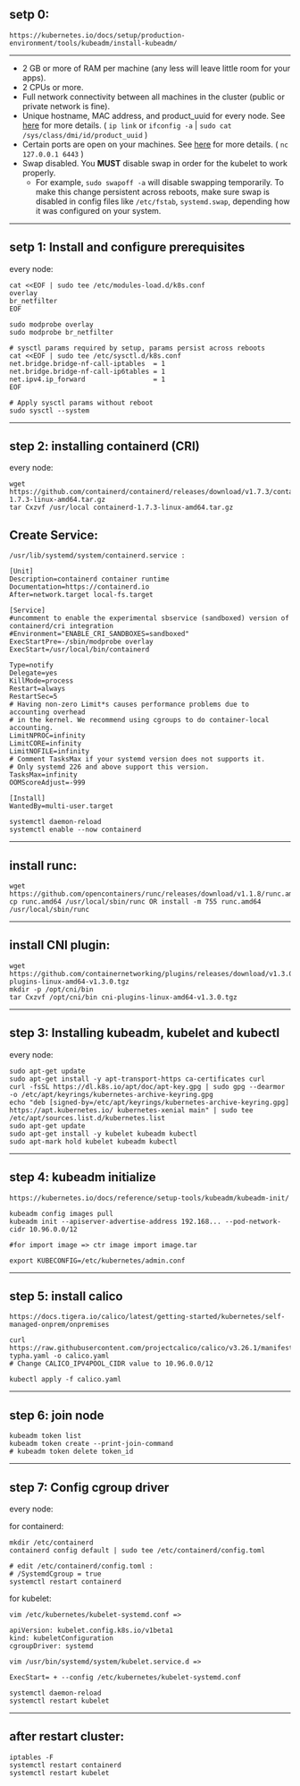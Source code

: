 ## setp 0:
```
https://kubernetes.io/docs/setup/production-environment/tools/kubeadm/install-kubeadm/
```
----------------------------------------------------------------------------------------
* 2 GB or more of RAM per machine (any less will leave little room for your apps).
* 2 CPUs or more.
* Full network connectivity between all machines in the cluster (public or private network is fine).
* Unique hostname, MAC address, and product_uuid for every node. See [here](#verify-mac-address) for more details. ( `ip link` or `ifconfig -a` | `sudo cat /sys/class/dmi/id/product_uuid` )
* Certain ports are open on your machines. See [here](#check-required-ports) for more details. ( `nc 127.0.0.1 6443` )
* Swap disabled. You **MUST** disable swap in order for the kubelet to work properly.
    * For example, `sudo swapoff -a` will disable swapping temporarily. To make this change persistent across reboots, make sure swap is disabled in config files like `/etc/fstab`, `systemd.swap`, depending how it was configured on your system.
----------------------------------------------------------------------------------------

## setp 1: Install and configure prerequisites
every node: 
```
cat <<EOF | sudo tee /etc/modules-load.d/k8s.conf
overlay
br_netfilter
EOF

sudo modprobe overlay
sudo modprobe br_netfilter

# sysctl params required by setup, params persist across reboots
cat <<EOF | sudo tee /etc/sysctl.d/k8s.conf
net.bridge.bridge-nf-call-iptables  = 1
net.bridge.bridge-nf-call-ip6tables = 1
net.ipv4.ip_forward                 = 1
EOF

# Apply sysctl params without reboot
sudo sysctl --system
```
-------------------------------------------------------------------------------------------

## step 2: installing containerd (CRI)
every node: 
```
wget https://github.com/containerd/containerd/releases/download/v1.7.3/containerd-1.7.3-linux-amd64.tar.gz
tar Cxzvf /usr/local containerd-1.7.3-linux-amd64.tar.gz
```
## Create Service:
```
/usr/lib/systemd/system/containerd.service :

[Unit]
Description=containerd container runtime
Documentation=https://containerd.io
After=network.target local-fs.target

[Service]
#uncomment to enable the experimental sbservice (sandboxed) version of containerd/cri integration
#Environment="ENABLE_CRI_SANDBOXES=sandboxed"
ExecStartPre=-/sbin/modprobe overlay
ExecStart=/usr/local/bin/containerd

Type=notify
Delegate=yes
KillMode=process
Restart=always
RestartSec=5
# Having non-zero Limit*s causes performance problems due to accounting overhead
# in the kernel. We recommend using cgroups to do container-local accounting.
LimitNPROC=infinity
LimitCORE=infinity
LimitNOFILE=infinity
# Comment TasksMax if your systemd version does not supports it.
# Only systemd 226 and above support this version.
TasksMax=infinity
OOMScoreAdjust=-999

[Install]
WantedBy=multi-user.target
```
```
systemctl daemon-reload
systemctl enable --now containerd
```
---------------------------------------------------------------------------------------------------

## install runc:
```
wget https://github.com/opencontainers/runc/releases/download/v1.1.8/runc.amd64
cp runc.amd64 /usr/local/sbin/runc OR install -m 755 runc.amd64 /usr/local/sbin/runc
```
----------------------------------------------------------------------------------------------------

## install CNI plugin:
```
wget https://github.com/containernetworking/plugins/releases/download/v1.3.0/cni-plugins-linux-amd64-v1.3.0.tgz
mkdir -p /opt/cni/bin
tar Cxzvf /opt/cni/bin cni-plugins-linux-amd64-v1.3.0.tgz
```
-----------------------------------------------------------------------------------------------------

## step 3: Installing kubeadm, kubelet and kubectl 
every node: 
```
sudo apt-get update
sudo apt-get install -y apt-transport-https ca-certificates curl
curl -fsSL https://dl.k8s.io/apt/doc/apt-key.gpg | sudo gpg --dearmor -o /etc/apt/keyrings/kubernetes-archive-keyring.gpg
echo "deb [signed-by=/etc/apt/keyrings/kubernetes-archive-keyring.gpg] https://apt.kubernetes.io/ kubernetes-xenial main" | sudo tee /etc/apt/sources.list.d/kubernetes.list
sudo apt-get update
sudo apt-get install -y kubelet kubeadm kubectl
sudo apt-mark hold kubelet kubeadm kubectl
```
------------------------------------------------------------------------------------------------

## step 4: kubeadm initialize
```
https://kubernetes.io/docs/reference/setup-tools/kubeadm/kubeadm-init/
```
```
kubeadm config images pull
kubeadm init --apiserver-advertise-address 192.168... --pod-network-cidr 10.96.0.0/12

#for import image => ctr image import image.tar
```
```
export KUBECONFIG=/etc/kubernetes/admin.conf
```
--------------------------------------------------------------------------------------------------------

## step 5: install calico
```
https://docs.tigera.io/calico/latest/getting-started/kubernetes/self-managed-onprem/onpremises
```
```
curl https://raw.githubusercontent.com/projectcalico/calico/v3.26.1/manifests/calico-typha.yaml -o calico.yaml
# Change CALICO_IPV4POOL_CIDR value to 10.96.0.0/12

kubectl apply -f calico.yaml
```
--------------------------------------------------------------------------------------------------------
## step 6: join node
```
kubeadm token list
kubeadm token create --print-join-command
# kubeadm token delete token_id
```
--------------------------------------------------------------------------------------------------------

## step 7: Config cgroup driver
every node:

for containerd:
```
mkdir /etc/containerd
containerd config default | sudo tee /etc/containerd/config.toml

# edit /etc/containerd/config.toml :
# /SystemdCgroup = true
systemctl restart containerd
```

for kubelet:
```
vim /etc/kubernetes/kubelet-systemd.conf =>

apiVersion: kubelet.config.k8s.io/v1beta1
kind: kubeletConfiguration
cgroupDriver: systemd

vim /usr/bin/systemd/system/kubelet.service.d =>

ExecStart= + --config /etc/kubernetes/kubelet-systemd.conf
```
```
systemctl daemon-reload
systemctl restart kubelet
```
-------------------------------------------------------------------------------------------------------

## after restart cluster:
```
iptables -F
systemctl restart containerd
systemctl restart kubelet

```

